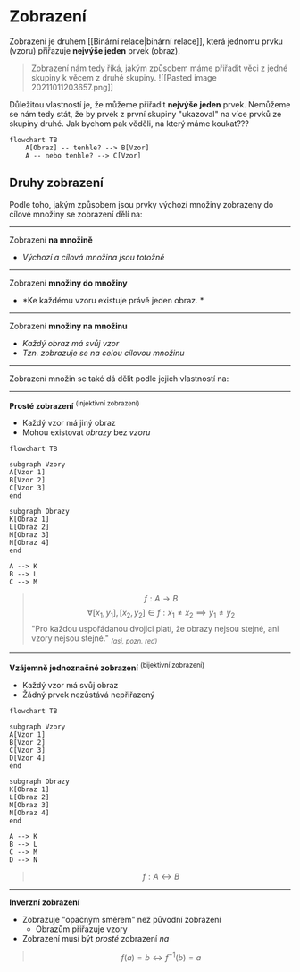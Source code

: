 # Zobrazení
Zobrazení je druhem [[Binární relace|binární relace]], která jednomu prvku (vzoru) přiřazuje **nejvýše jeden** prvek (obraz).

>Zobrazení nám tedy říká, jakým způsobem máme přiřadit věci z jedné skupiny k věcem z druhé skupiny.
> ![[Pasted image 20211011203657.png]]


Důležitou vlastností je, že můžeme přiřadit **nejvýše jeden** prvek. Nemůžeme se nám tedy stát, že by prvek z první skupiny "ukazoval" na více prvků ze skupiny druhé. Jak bychom pak věděli, na který máme koukat???

```mermaid
flowchart TB
	A[Obraz] -- tenhle? --> B[Vzor]
 	A -- nebo tenhle? --> C[Vzor]
```

## Druhy zobrazení
Podle toho, jakým způsobem jsou prvky výchozí množiny zobrazeny do cílové množiny se zobrazení dělí na:

---
Zobrazení **na množině**
- *Výchozí a cílová množina jsou totožné*
---
Zobrazení **množiny do množiny** 
- *Ke každému vzoru existuje právě jeden obraz. *
---
Zobrazení **množiny na množinu**
- *Každý obraz má svůj vzor*
- *Tzn. zobrazuje se na celou cílovou množinu*
---
Zobrazení množin se také dá dělit podle jejich vlastností na:

---
**Prosté zobrazení** <sup>(injektivní zobrazení)</sup>
- Každý vzor má jiný obraz
- Mohou existovat *obrazy* bez *vzoru*
```mermaid
flowchart TB

subgraph Vzory
A[Vzor 1]
B[Vzor 2]
C[Vzor 3]
end

subgraph Obrazy
K[Obraz 1]
L[Obraz 2]
M[Obraz 3]
N[Obraz 4]
end

A --> K
B --> L
C --> M
```

> $$f: A \rightarrow B$$
>$$
\forall[x_1,y_1],[x_2,y_2]
\in
f: x_1 \not= x_2 \implies y_1 \not= y_2
>$$
>"Pro každou uspořádanou dvojici platí, že obrazy nejsou stejné, ani vzory nejsou stejné." *<sub>(asi, pozn. red)</sub>*

---
**Vzájemně jednoznačné zobrazení** <sup>(bijektivní zobrazení)</sup>
- Každý vzor má svůj obraz
- Žádný prvek nezůstává nepřiřazený
```mermaid
flowchart TB

subgraph Vzory
A[Vzor 1]
B[Vzor 2]
C[Vzor 3]
D[Vzor 4]
end

subgraph Obrazy
K[Obraz 1]
L[Obraz 2]
M[Obraz 3]
N[Obraz 4]
end

A --> K
B --> L
C --> M
D --> N
```
> $$f: A\leftrightarrow B$$

---
**Inverzní zobrazení**
- Zobrazuje "opačným směrem" než původní zobrazení
	- Obrazům přiřazuje vzory
- Zobrazení musí být *prosté* zobrazení *na*

> $$ f(a) = b\leftrightarrow f^{-1}(b) = a  $$